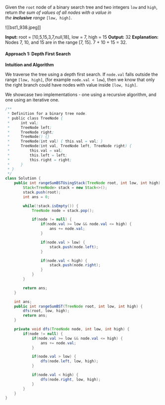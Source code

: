 Given the `root` node of a binary search tree and two integers `low` and `high`, return _the sum of values of all nodes with a value in the **inclusive** range_ `[low, high]`.

![[bst1_938.jpeg]]

**Input:** root = [10,5,15,3,7,null,18], low = 7, high = 15
**Output:** 32
**Explanation:** Nodes 7, 10, and 15 are in the range [7, 15]. 7 + 10 + 15 = 32.

#### Approach 1: Depth First Search

**Intuition and Algorithm**

We traverse the tree using a depth first search. If `node.val` falls outside the range `[low, high]`, (for example `node.val < low`), then we know that only the right branch could have nodes with value inside `[low, high]`.

We showcase two implementations - one using a recursive algorithm, and one using an iterative one.

```java
/**
 * Definition for a binary tree node.
 * public class TreeNode {
 *     int val;
 *     TreeNode left;
 *     TreeNode right;
 *     TreeNode() {}
 *     TreeNode(int val) { this.val = val; }
 *     TreeNode(int val, TreeNode left, TreeNode right) {
 *         this.val = val;
 *         this.left = left;
 *         this.right = right;
 *     }
 * }
 */
class Solution {
    public int rangeSumBSTUsingStack(TreeNode root, int low, int high) {
        Stack<TreeNode> stack = new Stack<>();
        stack.push(root);
        int ans = 0;

        while(!stack.isEmpty()) {
            TreeNode node = stack.pop();

            if(node != null) {
                if(node.val >= low && node.val <= high) {
                    ans += node.val;
                }

                if(node.val > low) {
                    stack.push(node.left);
                }

                if(node.val < high) {
                    stack.push(node.right);
                }
            }
        }

        return ans;
    }

    int ans;
    public int rangeSumBST(TreeNode root, int low, int high) {
        dfs(root, low, high);
        return ans;
    }

    private void dfs(TreeNode node, int low, int high) {
        if(node != null) {
            if(node.val >= low && node.val <= high) {
                ans += node.val;
            }

            if(node.val > low) {
                dfs(node.left, low, high);
            }

            if(node.val < high) {
                dfs(node.right, low, high);
            }
        }
    }
}
```